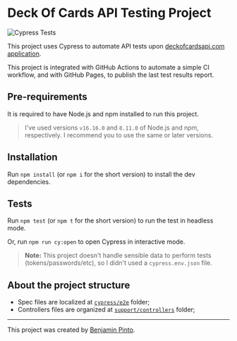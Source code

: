 # Deck Of Cards API Testing Project

![Cypress Tests](https://github.com/benjaminpinto/deckOfCardsApiBankingProjec/actions/workflows/cypressAction.yml/badge.svg)

This project uses Cypress to automate API tests upon [deckofcardsapi.com application](https://deckofcardsapi.com/).

This project is integrated with GitHub Actions to automate a simple CI workflow, and with GitHub Pages, to publish the last test results report.

## Pre-requirements

It is required to have Node.js and npm installed to run this project.

> I've used versions `v16.16.0` and `8.11.0` of Node.js and npm, respectively. I recommend you to use the same or later versions.

## Installation

Run `npm install` (or `npm i` for the short version) to install the dev dependencies.

## Tests

Run `npm test` (or `npm t` for the short version) to run the test in headless mode.

Or, run `npm run cy:open` to open Cypress in interactive mode.

> **Note:** This project doesn't handle sensible data to perform tests (tokens/passwords/etc), so I didn't used a `cypress.env.json` file.

## About the project structure

- Spec files are localized at [`cypress/e2e`](/cypress/e2e/) folder;
- Controllers files are organized at [`support/controllers`](cypress/support/controllers) folder;

---

This project was created by [Benjamin Pinto](https://www.linkedin.com/in/benjamin-pinto/).
